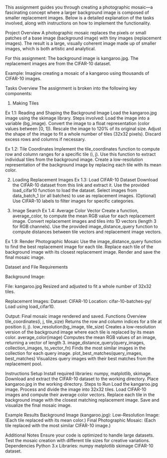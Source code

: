 This assignment guides you through creating a photographic mosaic—a fascinating concept where a larger background image is composed of smaller replacement images. Below is a detailed explanation of the tasks involved, along with instructions on how to implement the functionality.

Project Overview
A photographic mosaic replaces the pixels or small patches of a base image (background image) with tiny images (replacement images). The result is a large, visually coherent image made up of smaller images, which is both artistic and analytical.

For this assignment:
The background image is kangaroo.jpg.
The replacement images are from the CIFAR-10 dataset.

Example:
Imagine creating a mosaic of a kangaroo using thousands of CIFAR-10 images.

Tasks Overview
The assignment is broken into the following key components:
1. Making Tiles

Ex 1.1: Reading and Shaping the Background Image
Load the kangaroo.jpg image using the skimage library.
Steps involved:
Load the image into a variable (bg_image).
Convert the image to a float representation (color values between [0, 1]).
Rescale the image to 120% of its original size.
Adjust the shape of the image to fit a whole number of tiles (32x32 pixels). Discard excess rows and columns if necessary.

Ex 1.2: Tile Coordinates
Implement the tile_coordinates function to compute row and column ranges for a specific tile (i, j).
Use this function to extract individual tiles from the background image.
Create a low-resolution representation of the background image by replacing each tile with its mean color.

2. Loading Replacement Images
Ex 1.3: Load CIFAR-10 Dataset
Download the CIFAR-10 dataset from this link and extract it.
Use the provided load_cifar10 function to load the dataset.
Select images from data_batch_1 (or all batches) to use as replacement images.
(Optional) Use CIFAR-10 labels to filter images for specific categories.

3. Image Search
Ex 1.4: Average Color Vector
Create a function, average_color, to compute the mean RGB value for each replacement image.
Convert replacement images and tiles into 1D vectors (length 3 for RGB channels).
Use the provided image_distance_query function to compute distances between tile vectors and replacement image vectors.

Ex 1.9: Render Photographic Mosaic
Use the image_distance_query function to find the best replacement image for each tile.
Replace each tile of the background image with its closest replacement image.
Render and save the final mosaic image.

Dataset and File Requirements

Background Image:

File: kangaroo.jpg
Resized and adjusted to fit a whole number of 32x32 tiles.

Replacement Images:
Dataset: CIFAR-10
Location: cifar-10-batches-py/
Load using load_cifar10.

Output:
Final mosaic image rendered and saved.
Functions Overview
tile_coordinates(i, j, tile_size)
Returns the row and column indices for a tile at position (i, j).
low_resolution(bg_image, tile_size)
Creates a low-resolution version of the background image where each tile is replaced by its mean color.
average_color(image)
Computes the mean RGB values of an image, returning a vector of length 3.
image_distance_query(query_images, collection_images, to_vector_fn)
Finds the most similar images in the collection for each query image.
plot_best_matches(query_images, best_matches)
Visualizes query images with their best matches from the replacement pool.

Instructions
Setup
Install required libraries: numpy, matplotlib, skimage.
Download and extract the CIFAR-10 dataset to the working directory.
Place kangaroo.jpg in the working directory.
Steps to Run
Load the kangaroo.jpg image.
Process and divide the image into 32x32 tiles.
Load CIFAR-10 images and compute their average color vectors.
Replace each tile in the background image with the closest matching replacement image.
Save and visualize the final mosaic image.

Example Results
Background Image (kangaroo.jpg):
Low-Resolution Image: (Each tile replaced with its mean color.)
Final Photographic Mosaic: (Each tile replaced with the most similar CIFAR-10 image.)

Additional Notes
Ensure your code is optimized to handle large datasets.
Test the mosaic creation with different tile sizes for creative variations.
Dependencies
Python 3.x
Libraries:
numpy
matplotlib
skimage
CIFAR-10 dataset.

